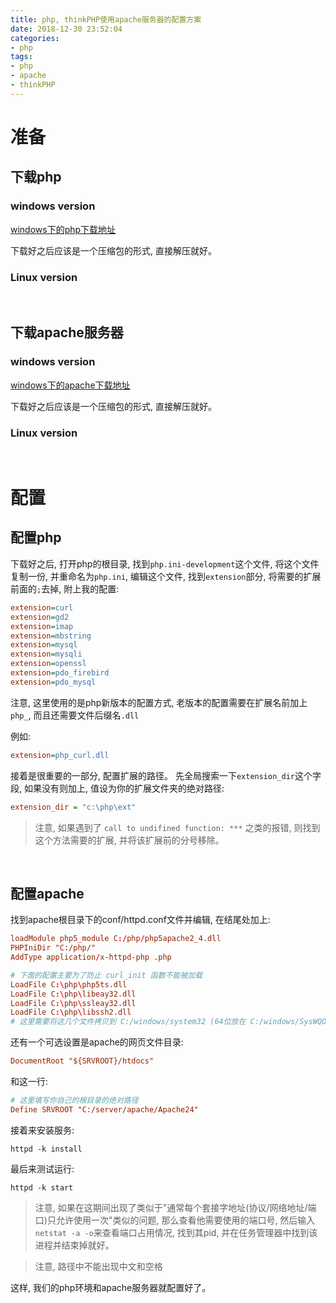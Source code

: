 ```yaml
---
title: php, thinkPHP使用apache服务器的配置方案
date: 2018-12-30 23:52:04
categories:
- php
tags:
- php
- apache
- thinkPHP
---
```


# 准备

## 下载php

### windows version

[windows下的php下载地址](https://windows.php.net/download)

下载好之后应该是一个压缩包的形式, 直接解压就好。

### Linux version

<br>

## 下载apache服务器

### windows version

[windows下的apache下载地址](https://www.apachehaus.com/cgi-bin/download.plx)

下载好之后应该是一个压缩包的形式, 直接解压就好。

### Linux version

<br>

# 配置

## 配置php

下载好之后, 打开php的根目录, 找到`php.ini-development`这个文件, 将这个文件复制一份, 并重命名为`php.ini`, 编辑这个文件, 找到`extension`部分, 将需要的扩展前面的`;`去掉, 附上我的配置:

```ini
extension=curl
extension=gd2
extension=imap
extension=mbstring
extension=mysql
extension=mysqli
extension=openssl
extension=pdo_firebird
extension=pdo_mysql
```

注意, 这里使用的是php新版本的配置方式, 老版本的配置需要在扩展名前加上`php_`, 而且还需要文件后缀名`.dll`

例如:

```ini
extension=php_curl.dll
```
接着是很重要的一部分, 配置扩展的路径。
先全局搜索一下`extension_dir`这个字段, 如果没有则加上, 值设为你的扩展文件夹的绝对路径:
```ini
extension_dir = "c:\php\ext"
```

> 注意, 如果遇到了 `call to undifined function: ***` 之类的报错, 则找到这个方法需要的扩展, 并将该扩展前的分号移除。

<br>

## 配置apache
找到apache根目录下的conf/httpd.conf文件并编辑, 在结尾处加上:
```conf
loadModule php5_module C:/php/php5apache2_4.dll
PHPIniDir "C:/php/"
AddType application/x-httpd-php .php

# 下面的配置主要为了防止 curl_init 函数不能被加载
LoadFile C:\php\php5ts.dll
LoadFile C:\php\libeay32.dll
LoadFile C:\php\ssleay32.dll
LoadFile C:\php\libssh2.dll
# 这里需要将这几个文件拷贝到 C:/windows/system32 (64位放在 C:/windows/SysWQOW64 目录下)和apache 根目录的bin下
```
还有一个可选设置是apache的网页文件目录:
```conf
DocumentRoot "${SRVROOT}/htdocs"
```
和这一行:
```conf
# 这里填写你自己的根目录的绝对路径
Define SRVROOT "C:/server/apache/Apache24"
```
接着来安装服务:
```shell
httpd -k install
```
最后来测试运行:
```shell
httpd -k start
```
> 注意, 如果在这期间出现了类似于"通常每个套接字地址(协议/网络地址/端口)只允许使用一次"类似的问题, 那么查看他需要使用的端口号, 然后输入`netstat -a -o`来查看端口占用情况, 找到其pid, 并在任务管理器中找到该进程并结束掉就好。

> 注意, 路径中不能出现中文和空格

这样, 我们的php环境和apache服务器就配置好了。